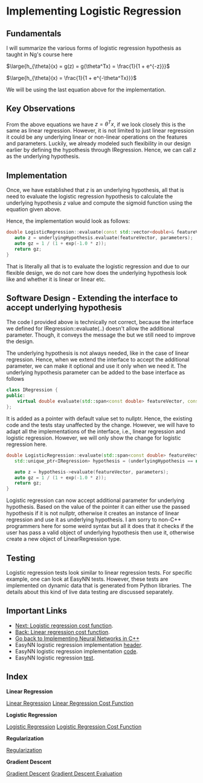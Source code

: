# Implementing Logistic Regression

## Fundamentals
I will summarize the various forms of logistic regression hypothesis as taught in Ng's course here

$\large{h_{\theta}(x) = g(z) = g(\theta^Tx) = \frac{1}{1 + e^{-z}}}$

$\large{h_{\theta}(x) = \frac{1}{1 + e^{-\theta^Tx}}}$

We will be using the last equation above for the implementation.

## Key Observations
From the above equations we have $z = \theta^Tx$, if we look closely this is the same as linear regression. However, it is not limited to just linear regression it could be any underlying linear or non-linear operations on the features and parameters. Luckily, we already modeled such flexibility in our design earlier by defining the hypothesis through IRegression. Hence, we can call $z$ as the underlying hypothesis.

## Implementation

Once, we have established that $z$ is an underlying hypothesis, all that is need to evaluate the logistic regression hypothesis to calculate the underlying hypothesis $z$ value and compute the sigmoid function using the equation given above.

Hence, the implementation would look as follows:

```cpp
double LogisticRegression::evaluate(const std::vector<double>& featureVector, const std::vector<double>& parameters, const IRegression& underlyingHypothesis) const {
   auto z = underlyingHypothesis.evaluate(featureVector, parameters);
   auto gz = 1 / (1 + exp(-1.0 * z));
   return gz;
}
```

That is literally all that is to evaluate the logistic regression and due to our flexible design, we do not care how does the underlying hypothesis look like and whether it is linear or linear etc.

## Software Design - Extending the interface to accept underlying hypothesis

The code I provided above is technically not correct, because the interface we defined for IRegression::evaluate(..) doesn't allow the additional parameter. Though, it conveys the message the but we still need to improve the design.

The underlying hypothesis is not always needed, like in the case of linear regression. Hence, when we extend the interface to accept the additional parameter, we can make it optional and use it only when we need it. The underlying hypothesis parameter can be added to the base interface as follows

```cpp
class IRegression {
public:
    virtual double evaluate(std::span<const double> featureVector, const std::span<const double> parameters, std::unique_ptr<IRegression> underlyingHypothesis = nullptr) const = 0;
};
```

It is added as a pointer with default value set to nullptr. Hence, the existing code and the tests stay unaffected by the change. However, we will have to adapt all the implementations of the interface, i.e., linear regression and logistic regression. However, we will only show the change for logistic regression here.

```cpp
double LogisticRegression::evaluate(std::span<const double> featureVector, const std::span<const double> parameters, std::unique_ptr<IRegression> underlyingHypothesis /*= nullptr*/) const {
   std::unique_ptr<IRegression> hypothesis = (underlyingHypothesis == nullptr ? std::make_unique<LinearRegression>() : std::move(underlyingHypothesis));

   auto z = hypothesis->evaluate(featureVector, parameters);
   auto gz = 1 / (1 + exp(-1.0 * z));
   return gz;
}
```

Logistic regression can now accept additional parameter for underlying hypothesis. Based on the value of the pointer it can either use the passed hypothesis if it is not nullptr, otherwise it creates an instance of linear regression and use it as underlying hypothesis. I am sorry to non-C++ programmers here for some weird syntax but all it does that it checks if the user has pass a valid object of underlying hypothesis then use it, otherwise create a new object of LinearRegression type.

## Testing

Logistic regression tests look similar to linear regression tests. For specific example, one can look at EasyNN tests. However, these tests are implemented on dynamic data that is generated from Python libraries. The details about this kind of live data testing are discussed separately.


## Important Links
* [Next: Logistic regression cost function](./CostFunctionLogisticRegression.md).
* [Back: Linear regression cost function](./CostFunctionLinearRegression.md).
* [Go back to Implementing Neural Networks in C++](./index.md)
* EasyNN logistic regression implementation [header](https://github.com/azadwasan/neuralnetwork/tree/main/src/EasyNN/LogisticRegression.h).
* EasyNN logistic regression implementation [code](https://github.com/azadwasan/neuralnetwork/tree/main/src/EasyNN/LogisticRegression.cpp).
* EasyNN logistic regression [test](https://github.com/azadwasan/neuralnetwork/blob/main/src/EasyNNTest/LogisticRegressionTest.cpp).

## Index

**Linear Regression**

[Linear Regression](./LinearRegression.md)
[Linear Regression Cost Function](./CostFunctionLinearRegression.md)

**Logistic Regression**

[Logistic Regression](./LogisticRegression.md)
[Logistic Regression Cost Function](./CostFunctionLogisticRegression.md)

**Regularization**

[Regularization](./Regularization.md)

**Gradient Descent**

[Gradient Descent](./GradientDescent.md)
[Gradient Descent Evaluation](./GradientDescentTest.md)